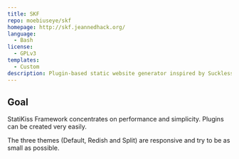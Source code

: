 ```yaml
---
title: SKF
repo: moebiuseye/skf
homepage: http://skf.jeannedhack.org/
language:
  - Bash
license:
  - GPLv3
templates:
  - Custom
description: Plugin-based static website generator inspired by Suckless Web Framework. 
---
```


## Goal

StatiKiss Framework concentrates on performance and simplicity. 
Plugins can be created very easily. 

The three themes (Default, Redish and Split) are responsive and 
try to be as small as possible. 

